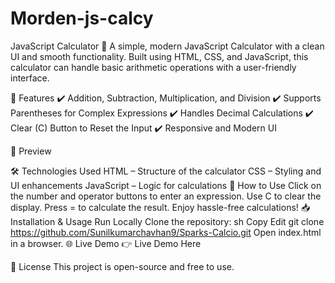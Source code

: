 # Morden-js-calcy
JavaScript Calculator 🧮
A simple, modern JavaScript Calculator with a clean UI and smooth functionality. Built using HTML, CSS, and JavaScript, this calculator can handle basic arithmetic operations with a user-friendly interface.

🚀 Features
✔️ Addition, Subtraction, Multiplication, and Division
✔️ Supports Parentheses for Complex Expressions
✔️ Handles Decimal Calculations
✔️ Clear (C) Button to Reset the Input
✔️ Responsive and Modern UI

📸 Preview

🛠️ Technologies Used
HTML – Structure of the calculator
CSS – Styling and UI enhancements
JavaScript – Logic for calculations
📌 How to Use
Click on the number and operator buttons to enter an expression.
Use C to clear the display.
Press = to calculate the result.
Enjoy hassle-free calculations!
📥 Installation & Usage
Run Locally
Clone the repository:
sh
Copy
Edit
git clone https://github.com/Sunilkumarchavhan9/Sparks-Calcio.git
Open index.html in a browser.
🌐 Live Demo
👉 Live Demo Here

📜 License
This project is open-source and free to use.
